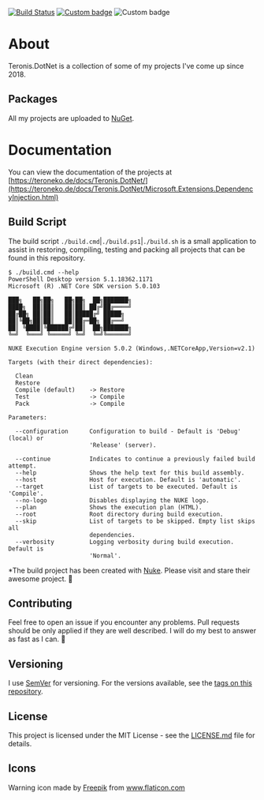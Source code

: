 [![Build Status](https://dev.azure.com/teroneko/Teronis.DotNet/_apis/build/status/NuGetPushArtifacts?branchName=develop)](https://dev.azure.com/teroneko/Teronis.DotNet/_build/latest?definitionId=5&branchName=master)
[![Custom badge](https://buildstats.info/nuget/Teronis.MSBuild.Packaging.ProjectBuildInPackage?includePreReleases=true)](https://www.nuget.org/packages?q=Teroneko+Teronis)
![Custom badge](https://img.shields.io/endpoint?url=https%3A%2F%2Fgist.githubusercontent.com%2Fteroneko%2Fa807e920ca2ee8d3e5749366d3528486%2Fraw%2F05805ebd5a26fb58cabb26a42bd6baf467822fd7%2Fpreview-badge.json)

# About

Teronis.DotNet is a collection of some of my projects I've come up since 2018.

## Packages

All my projects are uploaded to [NuGet](https://www.nuget.org/packages?q=Teronis).

# Documentation

You can view the documentation of the projects at [https://teroneko.de/docs/Teronis.DotNet/](https://teroneko.de/docs/Teronis.DotNet/Microsoft.Extensions.DependencyInjection.html)

## Build Script

The build script `./build.cmd`|`./build.ps1`|`./build.sh` is a small application to assist in restoring, compiling, testing and packing all projects that can be found in this repository.

```
$ ./build.cmd --help
PowerShell Desktop version 5.1.18362.1171
Microsoft (R) .NET Core SDK version 5.0.103

███╗   ██╗██╗   ██╗██╗  ██╗███████╗
████╗  ██║██║   ██║██║ ██╔╝██╔════╝
██╔██╗ ██║██║   ██║█████╔╝ █████╗
██║╚██╗██║██║   ██║██╔═██╗ ██╔══╝
██║ ╚████║╚██████╔╝██║  ██╗███████╗
╚═╝  ╚═══╝ ╚═════╝ ╚═╝  ╚═╝╚══════╝

NUKE Execution Engine version 5.0.2 (Windows,.NETCoreApp,Version=v2.1)

Targets (with their direct dependencies):

  Clean
  Restore
  Compile (default)    -> Restore
  Test                 -> Compile
  Pack                 -> Compile

Parameters:

  --configuration      Configuration to build - Default is 'Debug' (local) or
                       'Release' (server).

  --continue           Indicates to continue a previously failed build attempt.
  --help               Shows the help text for this build assembly.
  --host               Host for execution. Default is 'automatic'.
  --target             List of targets to be executed. Default is 'Compile'.
  --no-logo            Disables displaying the NUKE logo.
  --plan               Shows the execution plan (HTML).
  --root               Root directory during build execution.
  --skip               List of targets to be skipped. Empty list skips all
                       dependencies.
  --verbosity          Logging verbosity during build execution. Default is
                       'Normal'.
```
*The build project has been created with [Nuke](https://github.com/nuke-build/nuke). Please visit and stare their awesome project. 🧡

## Contributing

Feel free to open an issue if you encounter any problems. Pull requests should be only applied if they are well described. I will do my best to answer as fast as I can. 🙂

## Versioning

I use [SemVer](http://semver.org/) for versioning. For the versions available, see the [tags on this repository](https://github.com/teroneko/Teronis.DotNet/tags).

## License

This project is licensed under the MIT License - see the [LICENSE.md](LICENSE.md) file for details.

## Icons

<div>Warning icon made by <a href="https://www.flaticon.com/authors/freepik" title="Freepik">Freepik</a> from <a href="https://www.flaticon.com/" title="Flaticon">www.flaticon.com</a></div>
